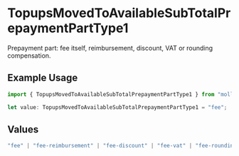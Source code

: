 # TopupsMovedToAvailableSubTotalPrepaymentPartType1

Prepayment part: fee itself, reimbursement, discount, VAT or rounding compensation.

## Example Usage

```typescript
import { TopupsMovedToAvailableSubTotalPrepaymentPartType1 } from "mollie-api-typescript/models/operations";

let value: TopupsMovedToAvailableSubTotalPrepaymentPartType1 = "fee";
```

## Values

```typescript
"fee" | "fee-reimbursement" | "fee-discount" | "fee-vat" | "fee-rounding-compensation"
```